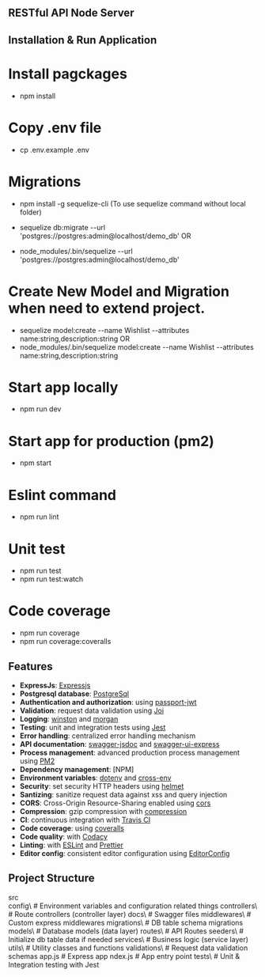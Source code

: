 ## RESTful API Node Server ##

## Installation & Run Application

# Install pagckages
- npm install

# Copy .env file
- cp .env.example .env

# Migrations
- npm install -g sequelize-cli (To use sequelize command without local folder)
	
- sequelize db:migrate --url 'postgres://postgres:admin@localhost/demo_db'
						OR
- node_modules/.bin/sequelize --url 'postgres://postgres:admin@localhost/demo_db'

# Create New Model and Migration when need to extend project.
- sequelize model:create --name Wishlist --attributes name:string,description:string
						OR
- node_modules/.bin/sequelize model:create --name Wishlist --attributes name:string,description:string

# Start app locally
- npm run dev

# Start app for production (pm2)
- npm start

# Eslint command
- npm run lint

# Unit test
- npm run test
- npm run test:watch

# Code coverage
- npm run coverage
- npm run coverage:coveralls

## Features
- **ExpressJs**: [Expressjs](https://expressjs.com/)
- **Postgresql database**: [PostgreSql](https://www.postgresql.org/about/)
- **Authentication and authorization**: using [passport-jwt](http://www.passportjs.org)
- **Validation**: request data validation using [Joi](https://github.com/hapijs/joi)
- **Logging**: [winston](https://github.com/winstonjs/winston) and [morgan](https://github.com/expressjs/morgan)
- **Testing**: unit and integration tests using [Jest](https://jestjs.io)
- **Error handling**: centralized error handling mechanism
- **API documentation**: [swagger-jsdoc](https://github.com/Surnet/swagger-jsdoc) and [swagger-ui-express](https://github.com/scottie1984/swagger-ui-express)
- **Process management**: advanced production process management using [PM2](https://pm2.keymetrics.io)
- **Dependency management**: [NPM]
- **Environment variables**: [dotenv](https://github.com/motdotla/dotenv) and [cross-env](https://github.com/kentcdodds/cross-env#readme)
- **Security**: set security HTTP headers using [helmet](https://helmetjs.github.io)
- **Santizing**: sanitize request data against xss and query injection
- **CORS**: Cross-Origin Resource-Sharing enabled using [cors](https://github.com/expressjs/cors)
- **Compression**: gzip compression with [compression](https://github.com/expressjs/compression)
- **CI**: continuous integration with [Travis CI](https://travis-ci.org)
- **Code coverage**: using [coveralls](https://coveralls.io)
- **Code quality**: with [Codacy](https://www.codacy.com)
- **Linting**: with [ESLint](https://eslint.org) and [Prettier](https://prettier.io)
- **Editor config**: consistent editor configuration using [EditorConfig](https://editorconfig.org)

## Project Structure
src\
  config\         # Environment variables and configuration related things
  controllers\    # Route controllers (controller layer)
  docs\           # Swagger files
  middlewares\    # Custom express middlewares
  migrations\     # DB table schema migrations
  models\         # Database models (data layer)
  routes\         # API Routes
  seeders\        # Initialize db table data if needed
  services\       # Business logic (service layer)
  utils\          # Utility classes and functions
  validations\    # Request data validation schemas
  app.js          # Express app
  ndex.js         # App entry point
tests\            # Unit & Integration testing with Jest
